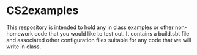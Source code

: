 # CS2examples

This respository is intended to hold any in class examples or other non-homework code that you would like to test out. It contains a build.sbt file and associated other configuration files suitable for any code that we will write in class.

